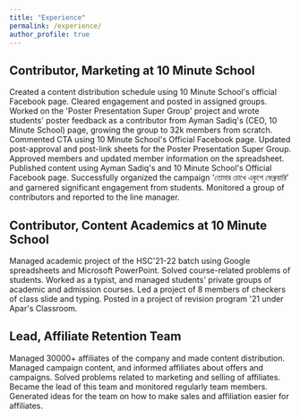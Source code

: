 ```yaml
---
title: "Experience"
permalink: /experience/
author_profile: true
---
```

<link href="https://fonts.googleapis.com/css?family=Comfortaa:300,400,700|Righteous" rel="stylesheet">

## Contributor, Marketing at 10 Minute School
Created a content distribution schedule using 10 Minute School's official Facebook page. Cleared engagement and posted in assigned groups. Worked on the 'Poster Presentation Super Group' project and wrote students' poster feedback as a contributor from Ayman Sadiq's (CEO, 10 Minute School) page, growing the group to 32k members from scratch. Commented CTA using 10 Minute School's Official Facebook page. Updated post-approval and post-link sheets for the Poster Presentation Super Group. Approved members and updated member information on the spreadsheet. Published content using Ayman Sadiq's and 10 Minute School's Official Facebook page. Successfully organized the campaign 'তোমার চোখে একুশে ফেব্রুয়ারি' and garnered significant engagement from students. Monitored a group of contributors and reported to the line manager.

## Contributor, Content Academics at 10 Minute School
Managed academic project of the HSC'21-22 batch using Google spreadsheets and Microsoft PowerPoint. Solved course-related problems of students. Worked as a typist, and managed students' private groups of academic and admission courses. Led a project of 8 members of checkers of class slide and typing. Posted in a project of revision program '21 under Apar's Classroom.

## Lead, Affiliate Retention Team
Managed 30000+ affiliates of the company and made content distribution. Managed campaign content, and informed affiliates about offers and campaigns. Solved problems related to marketing and selling of affiliates. Became the lead of this team and monitored regularly team members. Generated ideas for the team on how to make sales and affiliation easier for affiliates.

